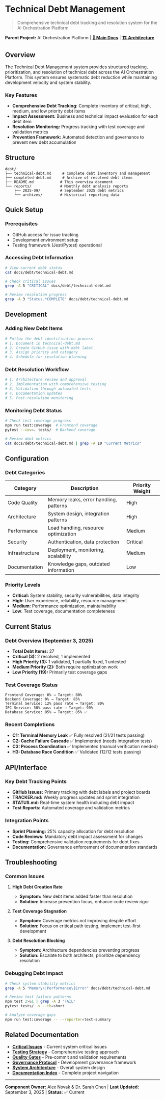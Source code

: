 # Technical Debt Management

> Comprehensive technical debt tracking and resolution system for the AI Orchestration Platform

**Parent Project:** AI Orchestration Platform | [**📖 Main Docs**](../../CLAUDE.md) | [**🏗️ Architecture**](../architecture/backend.md)

## Overview

The Technical Debt Management system provides structured tracking, prioritization, and resolution of technical debt across the AI Orchestration Platform. This system ensures systematic debt reduction while maintaining development velocity and system stability.

### Key Features
- **Comprehensive Debt Tracking:** Complete inventory of critical, high, medium, and low priority debt items
- **Impact Assessment:** Business and technical impact evaluation for each debt item
- **Resolution Monitoring:** Progress tracking with test coverage and validation metrics
- **Prevention Framework:** Automated detection and governance to prevent new debt accumulation

## Structure

```
debt/
├── technical-debt.md     # Complete debt inventory and management
├── completed-debt.md     # Archive of resolved debt items
├── README.md            # This overview document
└── reports/             # Monthly debt analysis reports
    ├── 2025-09/         # September 2025 debt metrics
    └── archives/        # Historical reporting data
```

## Quick Setup

### Prerequisites
- GitHub access for issue tracking
- Development environment setup
- Testing framework (Jest/Pytest) operational

### Accessing Debt Information
```bash
# View current debt status
cat docs/debt/technical-debt.md

# Check critical issues
grep -A 5 "CRITICAL" docs/debt/technical-debt.md

# Review resolution progress
grep -A 3 "Status.*COMPLETE" docs/debt/technical-debt.md
```

## Development

### Adding New Debt Items
```bash
# Follow the debt identification process
# 1. Document in technical-debt.md
# 2. Create GitHub issue with debt label
# 3. Assign priority and category
# 4. Schedule for resolution planning
```

### Debt Resolution Workflow
```bash
# 1. Architecture review and approval
# 2. Implementation with comprehensive testing
# 3. Validation through automated tests
# 4. Documentation updates
# 5. Post-resolution monitoring
```

### Monitoring Debt Status
```bash
# Check test coverage progress
npm run test:coverage  # Frontend coverage
pytest --cov=. tests/  # Backend coverage

# Review debt metrics
cat docs/debt/technical-debt.md | grep -A 10 "Current Metrics"
```

## Configuration

### Debt Categories
| Category | Description | Priority Weight |
|----------|-------------|----------------|
| Code Quality | Memory leaks, error handling, patterns | High |
| Architecture | System design, integration patterns | High |
| Performance | Load handling, resource optimization | Medium |
| Security | Authentication, data protection | Critical |
| Infrastructure | Deployment, monitoring, scalability | Medium |
| Documentation | Knowledge gaps, outdated information | Low |

### Priority Levels
- **Critical:** System stability, security vulnerabilities, data integrity
- **High:** User experience, reliability, resource management
- **Medium:** Performance optimization, maintainability
- **Low:** Test coverage, documentation completeness

## Current Status

### Debt Overview (September 3, 2025)
- **Total Debt Items:** 27
- **Critical (3):** 2 resolved, 1 implemented
- **High Priority (3):** 1 validated, 1 partially fixed, 1 untested
- **Medium Priority (2):** Both require optimization work
- **Low Priority (19):** Primarily test coverage gaps

### Test Coverage Status
```
Frontend Coverage: 0% → Target: 80%
Backend Coverage: 0% → Target: 85%
Terminal Service: 12% pass rate → Target: 80%
IPC Service: 58% pass rate → Target: 90%
Database Service: 85% → Target: 85% ✅
```

### Recent Completions
- **C1: Terminal Memory Leak** ✅ Fully resolved (21/21 tests passing)
- **C2: Cache Failure Cascade** ✅ Implemented (needs integration tests)
- **C3: Process Coordination** ✅ Implemented (manual verification needed)
- **H3: Database Race Condition** ✅ Validated (12/12 tests passing)

## API/Interface

### Key Debt Tracking Points
- **GitHub Issues:** Primary tracking with debt labels and project boards
- **TRACKER.md:** Weekly progress updates and sprint integration
- **STATUS.md:** Real-time system health including debt impact
- **Test Reports:** Automated coverage and validation metrics

### Integration Points
- **Sprint Planning:** 25% capacity allocation for debt resolution
- **Code Reviews:** Mandatory debt impact assessment for changes
- **Testing:** Comprehensive validation requirements for debt fixes
- **Documentation:** Governance enforcement of documentation standards

## Troubleshooting

### Common Issues
1. **High Debt Creation Rate**
   - **Symptom:** New debt items added faster than resolution
   - **Solution:** Increase prevention focus, enhance code review rigor

2. **Test Coverage Stagnation**
   - **Symptom:** Coverage metrics not improving despite effort
   - **Solution:** Focus on critical path testing, implement test-first development

3. **Debt Resolution Blocking**
   - **Symptom:** Architecture dependencies preventing progress
   - **Solution:** Escalate to both architects, prioritize dependency resolution

### Debugging Debt Impact
```bash
# Check system stability metrics
grep -A 5 "Memory\|Performance\|Error" docs/debt/technical-debt.md

# Review test failure patterns
npm test 2>&1 | grep -A 3 "FAIL"
pytest tests/ -v --tb=short

# Analyze coverage gaps
npm run test:coverage -- --reporter=text-summary
```

## Related Documentation

- [**Critical Issues**](#critical-issues) - Current system critical issues
- [**Testing Strategy**](../testing/testing-strategy.md) - Comprehensive testing approach
- [**Quality Gates**](#quality-gates) - Pre-commit and validation requirements
- [**Governance Protocol**](../architecture/governance/README.md) - Development governance framework
- [**System Architecture**](../architecture/) - Overall system design
- [**Documentation Index**](../../DOCUMENTATION_INDEX.md) - Complete project navigation

---

**Component Owner:** Alex Novak & Dr. Sarah Chen | **Last Updated:** September 3, 2025 | **Status:** ✅ Current